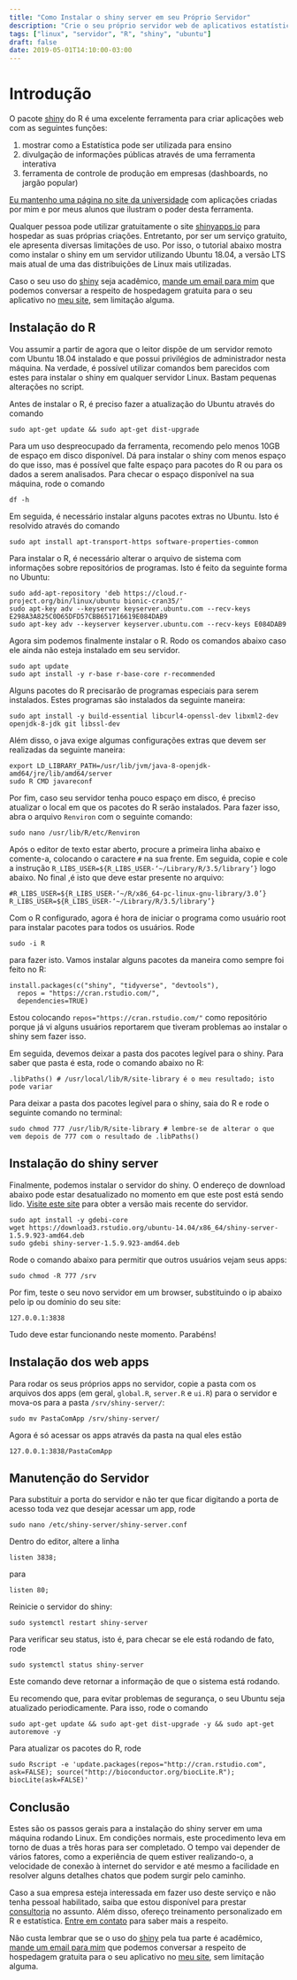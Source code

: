 ```yaml
---
title: "Como Instalar o shiny server em seu Próprio Servidor"
description: "Crie o seu próprio servidor web de aplicativos estatísticos interativos"
tags: ["linux", "servidor", "R", "shiny", "ubuntu"]
draft: false
date: 2019-05-01T14:10:00-03:00
---
```


# Introdução

O pacote [shiny](https://marcusnunes.me/shiny/) do R é uma excelente ferramenta para criar aplicações web com as seguintes funções:

1. mostrar como a Estatística pode ser utilizada para ensino 
2. divulgação de informações públicas através de uma ferramenta interativa
3. ferramenta de controle de produção em empresas (dashboards, no jargão popular)


[Eu mantenho uma página no site da universidade](http://shiny.estatistica.ccet.ufrn.br) com aplicações criadas por mim e por meus alunos que ilustram o poder desta ferramenta.

Qualquer pessoa pode utilizar gratuitamente o site [shinyapps.io](https://www.shinyapps.io/) para hospedar as suas próprias criações. Entretanto, por ser um serviço gratuito, ele apresenta diversas limitações de uso. Por isso, o tutorial abaixo mostra como instalar o shiny em um servidor utilizando Ubuntu 18.04, a versão LTS mais atual de uma das distribuições de Linux mais utilizadas. 

Caso o seu uso do [shiny](https://marcusnunes.me/tags/shiny/) seja acadêmico, [mande um email para mim](https://marcusnunes.me/contato/) que podemos conversar a respeito de hospedagem gratuita para o seu aplicativo no [meu site](http://shiny.estatistica.ccet.ufrn.br), sem limitação alguma.



## Instalação do R

Vou assumir a partir de agora que o leitor dispõe de um servidor remoto com Ubuntu 18.04 instalado e que possui privilégios de administrador nesta máquina. Na verdade, é possível utilizar comandos bem parecidos com estes para instalar o shiny em qualquer servidor Linux. Bastam pequenas alterações no script.

Antes de instalar o R, é preciso fazer a atualização do Ubuntu através do comando

    sudo apt-get update && sudo apt-get dist-upgrade

Para um uso despreocupado da ferramenta, recomendo pelo menos 10GB de espaço em disco disponível. Dá para instalar o shiny com menos espaço do que isso, mas é possível que falte espaço para pacotes do R ou para os dados a serem analisados.  Para checar o espaço disponível na sua máquina, rode o comando

    df -h

Em seguida, é necessário instalar alguns pacotes extras no Ubuntu. Isto é resolvido através do comando

    sudo apt install apt-transport-https software-properties-common

Para instalar o R, é necessário alterar o arquivo de sistema com informações sobre repositórios de programas. Isto é feito da seguinte forma no Ubuntu:

    sudo add-apt-repository 'deb https://cloud.r-project.org/bin/linux/ubuntu bionic-cran35/'
    sudo apt-key adv --keyserver keyserver.ubuntu.com --recv-keys E298A3A825C0D65DFD57CBB651716619E084DAB9
    sudo apt-key adv --keyserver keyserver.ubuntu.com --recv-keys E084DAB9

Agora sim podemos finalmente instalar o R. Rodo os comandos abaixo caso ele ainda não esteja instalado em seu servidor. 

    sudo apt update
    sudo apt install -y r-base r-base-core r-recommended

Alguns pacotes do R precisarão de programas especiais para serem instalados. Estes programas são instalados da seguinte maneira:

    sudo apt install -y build-essential libcurl4-openssl-dev libxml2-dev openjdk-8-jdk git libssl-dev

Além disso, o java exige algumas configurações extras que devem ser realizadas da seguinte maneira:

    export LD_LIBRARY_PATH=/usr/lib/jvm/java-8-openjdk-amd64/jre/lib/amd64/server
    sudo R CMD javareconf

Por fim, caso seu servidor tenha pouco espaço em disco, é preciso atualizar o local em que os pacotes do R serão instalados. Para fazer isso, abra o arquivo `Renviron` com o seguinte comando:

    sudo nano /usr/lib/R/etc/Renviron

Após o editor de texto estar aberto, procure a primeira linha abaixo e comente-a, colocando o caractere `#` na sua frente. Em seguida, copie e cole a instrução `R_LIBS_USER=${R_LIBS_USER-‘~/Library/R/3.5/library’}` logo abaixo. No final ,é isto que deve estar presente no arquivo:

    #R_LIBS_USER=${R_LIBS_USER-‘~/R/x86_64-pc-linux-gnu-library/3.0’}
    R_LIBS_USER=${R_LIBS_USER-‘~/Library/R/3.5/library’}

Com o R configurado, agora é hora de iniciar o programa como usuário root para instalar pacotes para todos os usuários. Rode 

    sudo -i R

para fazer isto. Vamos instalar alguns pacotes da maneira como sempre foi feito no R:

    install.packages(c("shiny", "tidyverse", "devtools"), 
	  repos = "https://cran.rstudio.com/",
	  dependencies=TRUE)

Estou colocando `repos="https://cran.rstudio.com/"` como repositório porque já vi alguns usuários reportarem que tiveram problemas ao instalar o shiny sem fazer isso. 

Em seguida, devemos deixar a pasta dos pacotes legível para o shiny. Para saber que pasta é esta, rode o comando abaixo no R:

    .libPaths() # /usr/local/lib/R/site-library é o meu resultado; isto pode variar

Para deixar a pasta dos pacotes legível para o shiny, saia do R e rode o seguinte comando no terminal:

    sudo chmod 777 /usr/lib/R/site-library # lembre-se de alterar o que vem depois de 777 com o resultado de .libPaths()



## Instalação do shiny server

Finalmente, podemos instalar o servidor do shiny. O endereço de download abaixo pode estar desatualizado no momento em que este post está sendo lido. [Visite este site](https://www.rstudio.com/products/shiny/download-server/) para obter a versão mais recente do servidor.

    sudo apt install -y gdebi-core
    wget https://download3.rstudio.org/ubuntu-14.04/x86_64/shiny-server-1.5.9.923-amd64.deb
    sudo gdebi shiny-server-1.5.9.923-amd64.deb

Rode o comando abaixo para permitir que outros usuários vejam seus apps:

    sudo chmod -R 777 /srv

Por fim, teste o seu novo servidor em um browser, substituindo o ip abaixo pelo ip ou domínio do seu site:

    127.0.0.1:3838

Tudo deve estar funcionando neste momento. Parabéns!

## Instalação dos web apps

Para rodar os seus próprios apps no servidor, copie a pasta com os arquivos dos apps (em geral, `global.R`, `server.R` e `ui.R`) para o servidor e mova-os para a pasta `/srv/shiny-server/`:

    sudo mv PastaComApp /srv/shiny-server/

Agora é só acessar os apps através da pasta na qual eles estão

    127.0.0.1:3838/PastaComApp


## Manutenção do Servidor

Para substituir a porta do servidor e não ter que ficar digitando a porta de acesso toda vez que desejar acessar um app, rode

    sudo nano /etc/shiny-server/shiny-server.conf

Dentro do editor, altere a linha 

    listen 3838;

para

    listen 80;

Reinicie o servidor do shiny:

    sudo systemctl restart shiny-server

Para verificar seu status, isto é, para checar se ele está rodando de fato, rode

    sudo systemctl status shiny-server

Este comando deve retornar a informação de que o sistema está rodando.

Eu recomendo que, para evitar problemas de segurança, o seu Ubuntu seja atualizado periodicamente. Para isso, rode o comando

    sudo apt-get update && sudo apt-get dist-upgrade -y && sudo apt-get autoremove -y

Para atualizar os pacotes do R, rode

    sudo Rscript -e 'update.packages(repos="http://cran.rstudio.com", ask=FALSE); source("http://bioconductor.org/biocLite.R"); biocLite(ask=FALSE)'


## Conclusão

Estes são os passos gerais para a instalação do shiny server em uma máquina rodando Linux. Em condições normais, este procedimento leva em torno de duas a três horas para ser completado. O tempo vai depender de vários fatores, como a experiência de quem estiver realizando-o, a velocidade de conexão à internet do servidor e até mesmo a facilidade en resolver alguns detalhes chatos que podem surgir pelo caminho.

Caso a sua empresa esteja interessada em fazer uso deste serviço e não tenha pessoal habilitado, saiba que estou disponível para prestar [consultoria](https://marcusnunes.me/consultoria/) no assunto. Além disso, ofereço treinamento personalizado em R e estatística. [Entre em contato](https://marcusnunes.me/contato/) para saber mais a respeito.

Não custa lembrar que se o uso do [shiny](https://marcusnunes.me/tags/shiny/) pela tua parte é acadêmico, [mande um email para mim](https://marcusnunes.me/contato/) que podemos conversar a respeito de hospedagem gratuita para o seu aplicativo no [meu site](http://shiny.estatistica.ccet.ufrn.br), sem limitação alguma.
